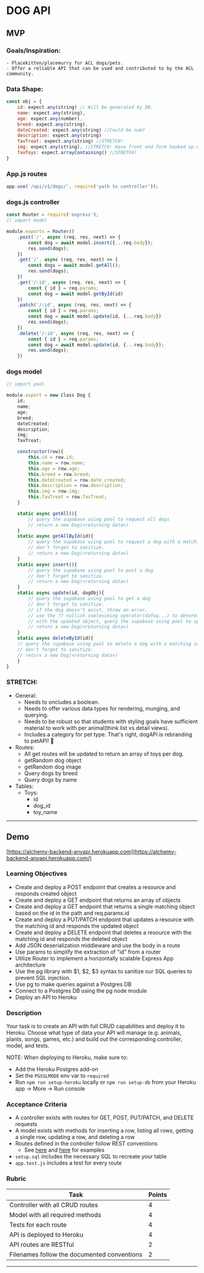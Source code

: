 # DOG API

## MVP
### Goals/Inspiration:
    - Placekitten/placemurry for ACL dogs/pets.
    - Offer a reliable API that can be used and contributed to by the ACL community.

### Data Shape:
```js
const obj = {
    id: expect.any(string) // Will be generated by DB.
    name: expect.any(string),
    age: expect.any(number),
    breed: expect.any(string),
    dateCreated: expect.any(string) //Could be num?
    description: expect.any(string)
    favTreat: expect.any(string) //STRETCH!
    img: expect.any(string), //STRETCH: Have front end form hooked up with cloudinary to offer a url that can be saved in the DB.
    favToys: expect.arrayContaining() //STRETCH!
}
```
### App.js routes
```js
app.use('/api/v1/dogs/', require('path to controller'));
```
### dogs.js controller
```js
const Router = require('express');
// import model

module.exports = Router()
    .post('/', async (req, res, next) => {
        const dog = await model.insert({...req.body});
        res.send(dogs);
    })
    .get('/', async (req, res, next) => {
        const dogs = await model.getAll();
        res.send(dogs);
    })
    .get('/:id', async (req, res, next) => {
        const { id } = req.params;
        const dog = await model.getById(id)
    })
    .patch('/:id', async (req, res, next) => {
        const { id } = req.params;
        const dog = await model.update(id, {...req.body})
        res.send(dogs);
    })
    .delete('/:id', async (req, res, next) => {
        const { id } = req.params;
        const dog = await model.update(id, {...req.body});
        res.send(dogs);
    })
```
### dogs model
```js
// import pool

module.export = new Class Dog {
    id; 
    name;
    age; 
    breed;
    dateCreated;
    description;
    img;
    favTreat;

    constructor(row){
        this.id = row.id;
        this.name = row.name;
        this.age = row.age;
        this.breed = row.breed;
        this.dateCreated = row.date_created;
        this.description = row.description;
        this.img = row.img;
        this.favTreat = row.favTreat;
    }

    static async getAll(){
        // query the supabase using pool to request all dogs
        // return a new Dog(<returning data>)
    }
    static async getAllById(id){
        // query the supabase using pool to request a dog with a matching id
        // don't forget to sanitize.
        // return a new Dog(<returning data>)
    }
    static async insert(){
        // query the supabase using pool to post a dog
        // don't forget to sanitize.
        // return a new Dog(<returning data>)
    }
    static async update(id, dogObj){
        // query the supabase using pool to get a dog
        // don't forget to sanitize.
        // if the dog doesn't exist, throw an error.
        // use the ?? nullish coalesceing operator(dafuq...) to determine wether to update a value or use the existing one.
        // with the updated object, query the supabase using pool to update a dog.
        // return a new Dog(<returning data>)
    }
    static async deleteById(id){
    // query the supabase using pool to delete a dog with a matching id
    // don't forget to sanitize.
    // return a new Dog(<returning data>)
    }
}
```

### STRETCH:
- General:
    - Needs to oncludes a boolean.
    - Needs to offer various data types for rendering, munging, and querying.
    - Needs to be robust so that students with styling goals have sufficient material to work with per animal(think list vs detail views).
    - Includes a category for pet type. That's right, dogAPI is rebranding to petAPI! 🚀
- Routes:
    - All get routes will be updated to return an array of toys per dog. 
    - getRandom dog object
    - getRandom dog image
    - Query dogs by breed
    - Query dogs by name
- Tables:
    - Toys:
        - id
        - dog_id
        - toy_name


<hr>


Demo[](https://alchemycodelab.github.io/backend-anyapi/#demo)
-------------------------------------------------------------

[https://alchemy-backend-anyapi.herokuapp.com](https://alchemy-backend-anyapi.herokuapp.com/)

### Learning Objectives[](https://alchemycodelab.github.io/backend-anyapi/#learning-objectives)

-   Create and deploy a POST endpoint that creates a resource and responds created object
-   Create and deploy a GET endpoint that returns an array of objects
-   Create and deploy a GET endpoint that returns a single matching object based on the id in the path and req.params.id
-   Create and deploy a PUT/PATCH endpoint that updates a resource with the matching id and responds the updated object
-   Create and deploy a DELETE endpoint that deletes a resource with the matching id and responds the deleted object
-   Add JSON deserialization middleware and use the body in a route
-   Use params to simplify the extraction of "id" from a router
-   Utilize Router to implement a horizontally scalable Express App architecture
-   Use the pg library with $1, $2, $3 syntax to sanitize our SQL queries to prevent SQL injection.
-   Use pg to make queries against a Postgres DB
-   Connect to a Postgres DB using the pg node module
-   Deploy an API to Heroku

### Description[](https://alchemycodelab.github.io/backend-anyapi/#description)

Your task is to create an API with full CRUD capabilities and deploy it to Heroku. Choose what type of data your API will manage (e.g. animals, plants, songs, games, etc.) and build out the corresponding controller, model, and tests.

NOTE: When deploying to Heroku, make sure to:

-   Add the Heroku Postgres add-on
-   Set the `PGSSLMODE` env var to `required`
-   Run `npm run setup-heroku` locally or `npm run setup-db` from your Heroku app -> More -> Run console

### Acceptance Criteria[](https://alchemycodelab.github.io/backend-anyapi/#acceptance-criteria)

-   A controller exists with routes for GET, POST, PUT/PATCH, and DELETE requests
-   A model exists with methods for inserting a row, listing all rows, getting a single row, updating a row, and deleting a row
-   Routes defined in the controller follow REST conventions
    -   See [here](https://stackoverflow.blog/2020/03/02/best-practices-for-rest-api-design/) and [here](https://restfulapi.net/resource-naming/) for examples
-   `setup.sql` includes the necessary SQL to recreate your table
-   `app.test.js` includes a test for every route

### Rubric[](https://alchemycodelab.github.io/backend-anyapi/#rubric)

| Task | Points |
| --- | --- |
| Controller with all CRUD routes | 4 |
| Model with all required methods | 4 |
| Tests for each route | 4 |
| API is deployed to Heroku | 4 |
| API routes are RESTful | 2 |
| Filenames follow the documented conventions | 2 |


<hr>

